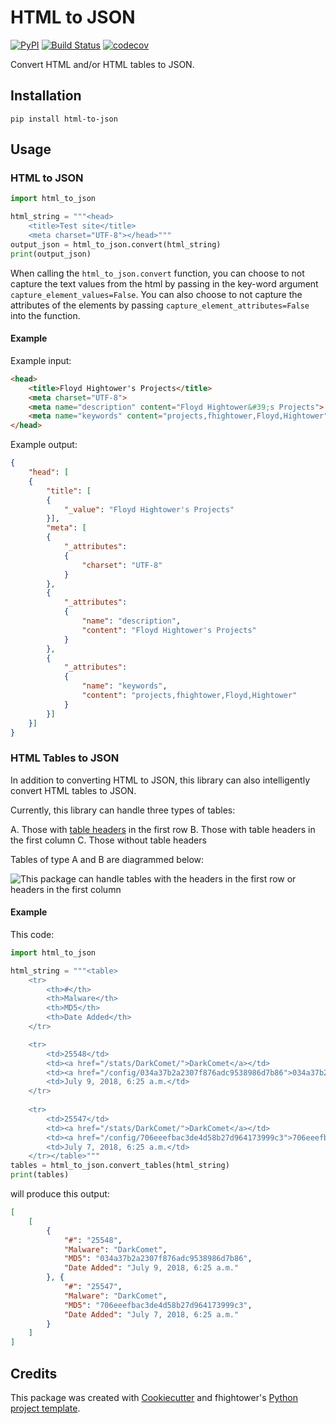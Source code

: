 # HTML to JSON

[![PyPI](https://img.shields.io/pypi/v/html-to-json.svg)](https://pypi.python.org/pypi/html-to-json)
[![Build Status](https://travis-ci.com/fhightower/html-to-json.svg?branch=main)](https://travis-ci.com/fhightower/html-to-json)
[![codecov](https://codecov.io/gh/fhightower/html-to-json/branch/main/graph/badge.svg?token=V0WOIXRGMM)](https://codecov.io/gh/fhightower/html-to-json)

Convert HTML and/or HTML tables to JSON.

## Installation

```
pip install html-to-json
```

## Usage

### HTML to JSON

```python
import html_to_json

html_string = """<head>
    <title>Test site</title>
    <meta charset="UTF-8"></head>"""
output_json = html_to_json.convert(html_string)
print(output_json)
```

When calling the `html_to_json.convert` function, you can choose to not capture the text values from the html by passing in the key-word argument `capture_element_values=False`. You can also choose to not capture the attributes of the elements by passing `capture_element_attributes=False` into the function.

#### Example

Example input:

```html
<head>
    <title>Floyd Hightower's Projects</title>
    <meta charset="UTF-8">
    <meta name="description" content="Floyd Hightower&#39;s Projects">
    <meta name="keywords" content="projects,fhightower,Floyd,Hightower">
</head>
```

Example output:

```json
{
    "head": [
    {
        "title": [
        {
            "_value": "Floyd Hightower's Projects"
        }],
        "meta": [
        {
            "_attributes":
            {
                "charset": "UTF-8"
            }
        },
        {
            "_attributes":
            {
                "name": "description",
                "content": "Floyd Hightower's Projects"
            }
        },
        {
            "_attributes":
            {
                "name": "keywords",
                "content": "projects,fhightower,Floyd,Hightower"
            }
        }]
    }]
}
```

### HTML Tables to JSON

In addition to converting HTML to JSON, this library can also intelligently convert HTML tables to JSON.

Currently, this library can handle three types of tables:

A. Those with [table headers](https://developer.mozilla.org/en-US/docs/Web/HTML/Element/th) in the first row
B. Those with table headers in the first column
C. Those without table headers

Tables of type A and B are diagrammed below:

![This package can handle tables with the headers in the first row or headers in the first column](./html_table_varieties.jpg)

#### Example

This code:

```python
import html_to_json

html_string = """<table>
    <tr>
        <th>#</th>
        <th>Malware</th>
        <th>MD5</th>
        <th>Date Added</th>
    </tr>

    <tr>
        <td>25548</td>
        <td><a href="/stats/DarkComet/">DarkComet</a></td>
        <td><a href="/config/034a37b2a2307f876adc9538986d7b86">034a37b2a2307f876adc9538986d7b86</a></td>
        <td>July 9, 2018, 6:25 a.m.</td>
    </tr>
    
    <tr>
        <td>25547</td>
        <td><a href="/stats/DarkComet/">DarkComet</a></td>
        <td><a href="/config/706eeefbac3de4d58b27d964173999c3">706eeefbac3de4d58b27d964173999c3</a></td>
        <td>July 7, 2018, 6:25 a.m.</td>
    </tr></table>"""
tables = html_to_json.convert_tables(html_string)
print(tables)
```

will produce this output:

```json
[
    [
        {
            "#": "25548",
            "Malware": "DarkComet",
            "MD5": "034a37b2a2307f876adc9538986d7b86",
            "Date Added": "July 9, 2018, 6:25 a.m."
        }, {
            "#": "25547",
            "Malware": "DarkComet",
            "MD5": "706eeefbac3de4d58b27d964173999c3",
            "Date Added": "July 7, 2018, 6:25 a.m."
        }
    ]
]
```

## Credits

This package was created with [Cookiecutter](https://github.com/audreyr/cookiecutter) and fhightower's [Python project template](https://github.com/fhightower-templates/python-project-template).
